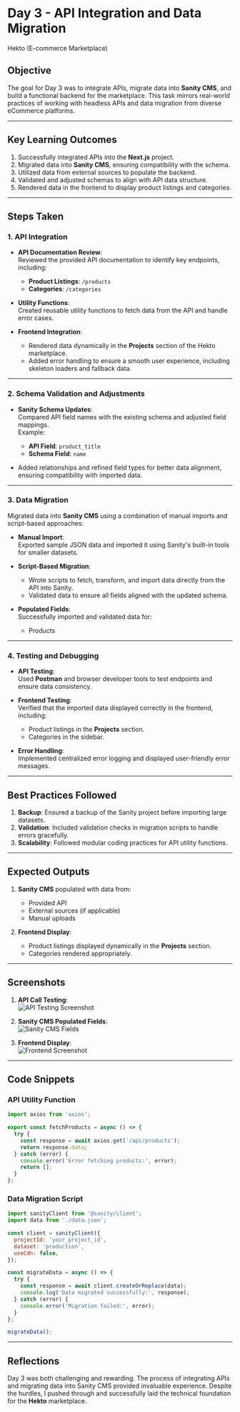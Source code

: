 
# Day 3 - API Integration and Data Migration  
 Hekto (E-commerce Marketplace)  

## Objective  
The goal for Day 3 was to integrate APIs, migrate data into **Sanity CMS**, and build a functional backend for the marketplace. This task mirrors real-world practices of working with headless APIs and data migration from diverse eCommerce platforms.  

---

## Key Learning Outcomes  
1. Successfully integrated APIs into the **Next.js** project.  
2. Migrated data into **Sanity CMS**, ensuring compatibility with the schema.  
3. Utilized data from external sources to populate the backend.  
4. Validated and adjusted schemas to align with API data structure.  
5. Rendered data in the frontend to display product listings and categories.  

---

## Steps Taken  

### 1. **API Integration**  
- **API Documentation Review**:  
  Reviewed the provided API documentation to identify key endpoints, including:  
  - **Product Listings**: `/products`  
  - **Categories**: `/categories`  

- **Utility Functions**:  
  Created reusable utility functions to fetch data from the API and handle error cases.  

- **Frontend Integration**:  
  - Rendered data dynamically in the **Projects** section of the Hekto marketplace.  
  - Added error handling to ensure a smooth user experience, including skeleton loaders and fallback data.  

---

### 2. **Schema Validation and Adjustments**  
- **Sanity Schema Updates**:  
  Compared API field names with the existing schema and adjusted field mappings.  
  Example:  
  - **API Field**: `product_title`  
  - **Schema Field**: `name`  

- Added relationships and refined field types for better data alignment, ensuring compatibility with imported data.  

---

### 3. **Data Migration**  
Migrated data into **Sanity CMS** using a combination of manual imports and script-based approaches:  
- **Manual Import**:  
  Exported sample JSON data and imported it using Sanity's built-in tools for smaller datasets.  

- **Script-Based Migration**:  
  - Wrote scripts to fetch, transform, and import data directly from the API into Sanity.  
  - Validated data to ensure all fields aligned with the updated schema.  

- **Populated Fields**:  
  Successfully imported and validated data for:  
  - Products  
 

---

### 4. **Testing and Debugging**  
- **API Testing**:  
  Used **Postman** and browser developer tools to test endpoints and ensure data consistency.  

- **Frontend Testing**:  
  Verified that the imported data displayed correctly in the frontend, including:  
  - Product listings in the **Projects** section.  
  - Categories in the sidebar.  

- **Error Handling**:  
  Implemented centralized error logging and displayed user-friendly error messages.  

---

## Best Practices Followed  
1. **Backup**: Ensured a backup of the Sanity project before importing large datasets.  
2. **Validation**: Included validation checks in migration scripts to handle errors gracefully.  
3. **Scalability**: Followed modular coding practices for API utility functions.  

---

## Expected Outputs  
1. **Sanity CMS** populated with data from:  
   - Provided API  
   - External sources (if applicable)  
   - Manual uploads  

2. **Frontend Display**:  
   - Product listings displayed dynamically in the **Projects** section.  
   - Categories rendered appropriately.  

---

## Screenshots  
1. **API Call Testing**:  
   ![API Testing Screenshot](path/to/screenshot1.png)  

2. **Sanity CMS Populated Fields**:  
   ![Sanity CMS Fields](path/to/screenshot2.png)  

3. **Frontend Display**:  
   ![Frontend Screenshot](path/to/screenshot3.png)  

---

## Code Snippets  

### API Utility Function  
```javascript  
import axios from 'axios';  

export const fetchProducts = async () => {  
  try {  
    const response = await axios.get('/api/products');  
    return response.data;  
  } catch (error) {  
    console.error('Error fetching products:', error);  
    return [];  
  }  
};  
```  

### Data Migration Script  
```javascript  
import sanityClient from '@sanity/client';  
import data from './data.json';  

const client = sanityClient({  
  projectId: 'your_project_id',  
  dataset: 'production',  
  useCdn: false,  
});  

const migrateData = async () => {  
  try {  
    const response = await client.createOrReplace(data);  
    console.log('Data migrated successfully:', response);  
  } catch (error) {  
    console.error('Migration failed:', error);  
  }  
};  

migrateData();  
```  

---

## Reflections  
Day 3 was both challenging and rewarding. The process of integrating APIs and migrating data into Sanity CMS provided invaluable experience. Despite the hurdles, I pushed through and successfully laid the technical foundation for the **Hekto** marketplace.  



